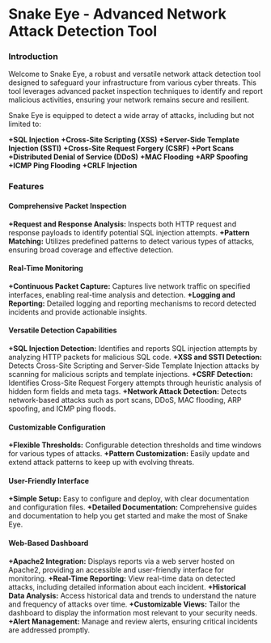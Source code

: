 # Snake Eye - Advanced Network Attack Detection Tool
### Introduction

Welcome to Snake Eye, a robust and versatile network attack detection tool designed to safeguard your infrastructure from various cyber threats. This tool leverages advanced packet inspection techniques to identify and report malicious activities, ensuring your network remains secure and resilient.

Snake Eye is equipped to detect a wide array of attacks, including but not limited to:

  **+SQL Injection**
  **+Cross-Site Scripting (XSS)**
  **+Server-Side Template Injection (SSTI)**
  **+Cross-Site Request Forgery (CSRF)**
  **+Port Scans**
  **+Distributed Denial of Service (DDoS)**
  **+MAC Flooding**
  **+ARP Spoofing**
  **+ICMP Ping Flooding**
  **+CRLF Injection**

### Features
#### Comprehensive Packet Inspection

  **+Request and Response Analysis:** Inspects both HTTP request and response payloads to identify potential SQL injection attempts.
  **+Pattern Matching:** Utilizes predefined patterns to detect various types of attacks, ensuring broad coverage and effective detection.

#### Real-Time Monitoring

  **+Continuous Packet Capture:** Captures live network traffic on specified interfaces, enabling real-time analysis and detection.
  **+Logging and Reporting:** Detailed logging and reporting mechanisms to record detected incidents and provide actionable insights.

#### Versatile Detection Capabilities

  **+SQL Injection Detection:** Identifies and reports SQL injection attempts by analyzing HTTP packets for malicious SQL code.
  **+XSS and SSTI Detection:** Detects Cross-Site Scripting and Server-Side Template Injection attacks by scanning for malicious scripts and template injections.
  **+CSRF Detection:** Identifies Cross-Site Request Forgery attempts through heuristic analysis of hidden form fields and meta tags.
  **+Network Attack Detection:** Detects network-based attacks such as port scans, DDoS, MAC flooding, ARP spoofing, and ICMP ping floods.

#### Customizable Configuration

  **+Flexible Thresholds:** Configurable detection thresholds and time windows for various types of attacks.
  **+Pattern Customization:** Easily update and extend attack patterns to keep up with evolving threats.

#### User-Friendly Interface

  **+Simple Setup:** Easy to configure and deploy, with clear documentation and configuration files.
  **+Detailed Documentation:** Comprehensive guides and documentation to help you get started and make the most of Snake Eye.

#### Web-Based Dashboard

 **+Apache2 Integration:** Displays reports via a web server hosted on Apache2, providing an accessible and user-friendly interface for monitoring.
 **+Real-Time Reporting:** View real-time data on detected attacks, including detailed information about each incident.
 **+Historical Data Analysis:** Access historical data and trends to understand the nature and frequency of attacks over time.
 **+Customizable Views:** Tailor the dashboard to display the information most relevant to your security needs.
 **+Alert Management:** Manage and review alerts, ensuring critical incidents are addressed promptly.
